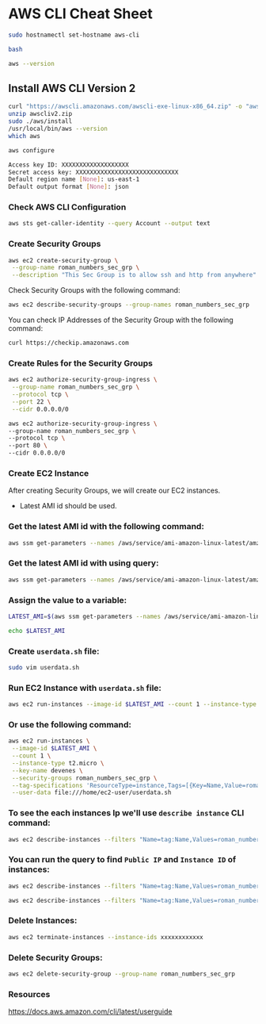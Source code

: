 # AWS CLI Cheat Sheet

```bash
sudo hostnamectl set-hostname aws-cli
```

```bash
bash
```

```bash
aws --version
```

## Install AWS CLI Version 2

```bash
curl "https://awscli.amazonaws.com/awscli-exe-linux-x86_64.zip" -o "awscliv2.zip"
unzip awscliv2.zip
sudo ./aws/install
/usr/local/bin/aws --version
which aws
```

```bash
aws configure
```

```bash
Access key ID: XXXXXXXXXXXXXXXXXXX
Secret access key: XXXXXXXXXXXXXXXXXXXXXXXXXXXXX
Default region name [None]: us-east-1
Default output format [None]: json
```

### Check AWS CLI Configuration

```bash
aws sts get-caller-identity --query Account --output text
```

### Create Security Groups

```bash
aws ec2 create-security-group \
 --group-name roman_numbers_sec_grp \
 --description "This Sec Group is to allow ssh and http from anywhere"
```

Check Security Groups with the following command:

```bash
aws ec2 describe-security-groups --group-names roman_numbers_sec_grp
```

You can check IP Addresses of the Security Group with the following command:

```bash
curl https://checkip.amazonaws.com
```

### Create Rules for the Security Groups

```bash
aws ec2 authorize-security-group-ingress \
 --group-name roman_numbers_sec_grp \
 --protocol tcp \
 --port 22 \
 --cidr 0.0.0.0/0
```

```bash
aws ec2 authorize-security-group-ingress \
--group-name roman_numbers_sec_grp \
--protocol tcp \
--port 80 \
--cidr 0.0.0.0/0
```

### Create EC2 Instance

After creating Security Groups, we will create our EC2 instances.

- Latest AMI id should be used.

### Get the latest AMI id with the following command:

```bash
aws ssm get-parameters --names /aws/service/ami-amazon-linux-latest/amzn2-ami-hvm-x86_64-gp2 --region us-east-1
```

### Get the latest AMI id with using query:

```bash
aws ssm get-parameters --names /aws/service/ami-amazon-linux-latest/amzn2-ami-hvm-x86_64-gp2 --query 'Parameters[0].[Value]' --output text
```

### Assign the value to a variable:

```bash
LATEST_AMI=$(aws ssm get-parameters --names /aws/service/ami-amazon-linux-latest/amzn2-ami-hvm-x86_64-gp2 --query 'Parameters[0].[Value]' --output text)
```

```bash
echo $LATEST_AMI
```

### Create `userdata.sh` file:

```bash
sudo vim userdata.sh
```

### Run EC2 Instance with `userdata.sh` file:

```bash
aws ec2 run-instances --image-id $LATEST_AMI --count 1 --instance-type t2.micro --key-name xxxxxxx --security-groups roman_numbers_sec_grp --tag-specifications 'ResourceType=instance,Tags=[{Key=Name,Value=roman_numbers}]' --user-data file:///Users/ODG/Desktop/git_dir/devenes-cw/porfolio_lesson_plan/week_6/CLI_solution/userdata.sh
```

### Or use the following command:

```bash
aws ec2 run-instances \
 --image-id $LATEST_AMI \
 --count 1 \
 --instance-type t2.micro \
 --key-name devenes \
 --security-groups roman_numbers_sec_grp \
 --tag-specifications 'ResourceType=instance,Tags=[{Key=Name,Value=roman_numbers}]' \
 --user-data file:///home/ec2-user/userdata.sh
```

### To see the each instances Ip we'll use `describe instance` CLI command:

```bash
aws ec2 describe-instances --filters "Name=tag:Name,Values=roman_numbers"
```

### You can run the query to find `Public IP` and `Instance ID` of instances:

```bash
aws ec2 describe-instances --filters "Name=tag:Name,Values=roman_numbers" --query 'Reservations[].Instances[].PublicIpAddress[]'
```

```bash
aws ec2 describe-instances --filters "Name=tag:Name,Values=roman_numbers" --query 'Reservations[].Instances[].InstanceId[]'
```

### Delete Instances:

```bash
aws ec2 terminate-instances --instance-ids xxxxxxxxxxxx
```

### Delete Security Groups:

```bash
aws ec2 delete-security-group --group-name roman_numbers_sec_grp
```

### Resources

https://docs.aws.amazon.com/cli/latest/userguide
